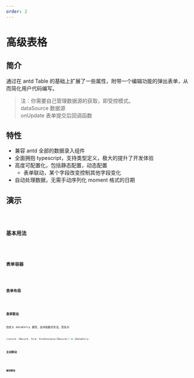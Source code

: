 ```yaml
---
order: 2
---
```


# 高级表格

## 简介

通过在 antd Table 的基础上扩展了一些属性，附带一个编辑功能的弹出表单，从而简化用户代码编写。

> 注：你需要自己管理数据源的获取，即受控模式。  
> dataSource 数据源  
> onUpdate 表单提交后回调函数

## 特性

- 兼容 antd 全部的数据录入组件
- 全面拥抱 typescript，支持类型定义，极大的提升了开发体验
- 高度可配置化，包括静态配置，动态配置
  - 表单联动，某个字段改变控制其他字段变化
- 自动处理数据，无需手动序列化 moment 格式的日期

## 演示

<code src="../example/advanced-table/FullDisplay.tsx" title="能力展示" />

### 基本用法

<code src="../example/advanced-table/Basic.tsx" title="基本用法" />

### 表单容器

<code src="../example/advanced-table/Wrapper.tsx" title="表单容器" />

### 表单布局

<code src="../example/advanced-table/Layout.tsx" title="自定义布局" />

### 表单联动

自定义 dataEntry 属性，支持函数式写法，签名为

```typescript
(record: IRecord, form: FormInstance<IRecord>) => IDataEntry;
```

#### 主动联动

<code src="../example/advanced-table/Advanced1.tsx" title="主动联动" />

#### 被动联动

<code src="../example/advanced-table/Advanced2.tsx" title="被动联动" />
